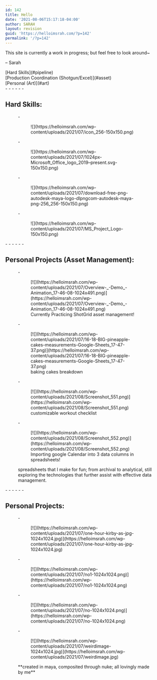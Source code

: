 ```yaml
---
id: 142
title: Hello
date: '2021-08-06T15:17:18-04:00'
author: SARAH
layout: revision
guid: 'https://helloimsrah.com/?p=142'
permalink: '/?p=142'
---
```


This site is currently a work in progress; but feel free to look around~

– Sarah

<div class="wp-block-buttons is-layout-flex"><div class="wp-block-button has-custom-width wp-block-button__width-100 has-custom-font-size is-style-outline has-extra-small-font-size">[Hard Skills](#pipeline)</div><div class="wp-block-button has-custom-width wp-block-button__width-100 has-custom-font-size is-style-outline has-extra-small-font-size">[Production Coordination (Shotgun/Excel)](#asset)</div><div class="wp-block-button has-custom-width wp-block-button__width-100 has-custom-font-size is-style-outline has-extra-small-font-size">[Personal (Art)](#art)</div></div>- - - - - -

## Hard Skills:

<figure class="wp-block-gallery columns-4 is-cropped wp-block-gallery-306 is-layout-flex">- <figure>![](https://helloimsrah.com/wp-content/uploads/2021/07/icon_256-150x150.png)</figure>
- <figure>![](https://helloimsrah.com/wp-content/uploads/2021/07/1024px-Microsoft_Office_logo_2019–present.svg-150x150.png)</figure>
- <figure>![](https://helloimsrah.com/wp-content/uploads/2021/07/download-free-png-autodesk-maya-logo-dlpngcom-autodesk-maya-png-256_256-150x150.png)</figure>
- <figure>![](https://helloimsrah.com/wp-content/uploads/2021/07/MS_Project_Logo-150x150.png)</figure>

</figure>- - - - - -

## Personal Projects (Asset Management):

<figure class="wp-block-gallery columns-1 is-cropped wp-block-gallery-308 is-layout-flex">- <figure>[![](https://helloimsrah.com/wp-content/uploads/2021/07/Overview-_-Demo_-Animation_17-46-08-1024x491.png)](https://helloimsrah.com/wp-content/uploads/2021/07/Overview-_-Demo_-Animation_17-46-08-1024x491.png)<figcaption class="blocks-gallery-item__caption">Currently Practicing ShotGrid asset management! </figcaption></figure>

</figure><figure class="wp-block-gallery columns-1 is-cropped wp-block-gallery-310 is-layout-flex">- <figure>[![](https://helloimsrah.com/wp-content/uploads/2021/07/16-18-BIG-pineapple-cakes-measurements-Google-Sheets_17-47-37.png)](https://helloimsrah.com/wp-content/uploads/2021/07/16-18-BIG-pineapple-cakes-measurements-Google-Sheets_17-47-37.png)<figcaption class="blocks-gallery-item__caption">baking cakes breakdown</figcaption></figure>
- <figure>[![](https://helloimsrah.com/wp-content/uploads/2021/08/Screenshot_551.png)](https://helloimsrah.com/wp-content/uploads/2021/08/Screenshot_551.png)<figcaption class="blocks-gallery-item__caption">customizable workout checklist</figcaption></figure>
- <figure>[![](https://helloimsrah.com/wp-content/uploads/2021/08/Screenshot_552.png)](https://helloimsrah.com/wp-content/uploads/2021/08/Screenshot_552.png)<figcaption class="blocks-gallery-item__caption">Importing google Calendar into 3 data columns in spreadsheets!  
    </figcaption></figure>

<figcaption class="blocks-gallery-caption">spreadsheets that I make for fun; from archival to analytical, still exploring the technologies that further assist with effective data management.</figcaption></figure>- - - - - -

## Personal Projects:

<figure class="wp-block-gallery columns-2 is-cropped wp-block-gallery-312 is-layout-flex">- <figure>[![](https://helloimsrah.com/wp-content/uploads/2021/07/one-hour-kirby-as-jpg-1024x1024.jpg)](https://helloimsrah.com/wp-content/uploads/2021/07/one-hour-kirby-as-jpg-1024x1024.jpg)</figure>
- <figure>[![](https://helloimsrah.com/wp-content/uploads/2021/07/no1-1024x1024.png)](https://helloimsrah.com/wp-content/uploads/2021/07/no1-1024x1024.png)</figure>
- <figure>[![](https://helloimsrah.com/wp-content/uploads/2021/07/no-1024x1024.png)](https://helloimsrah.com/wp-content/uploads/2021/07/no-1024x1024.png)</figure>
- <figure>[![](https://helloimsrah.com/wp-content/uploads/2021/07/weirdimage-1024x1024.jpg)](https://helloimsrah.com/wp-content/uploads/2021/07/weirdimage.jpg)</figure>

<figcaption class="blocks-gallery-caption">**created in maya, composited through nuke; all lovingly made by me**</figcaption></figure>